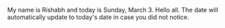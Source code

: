 My name is Rishabh and today is Sunday, March 3. Hello all. The date will automatically update to today's date in case you did not notice.
